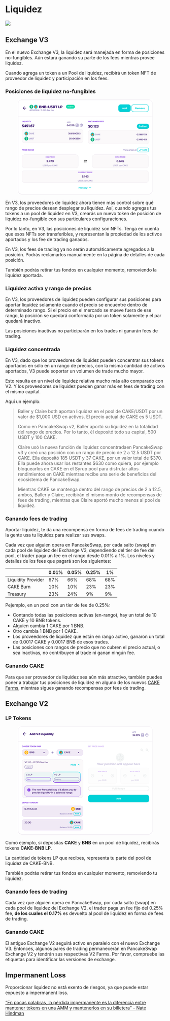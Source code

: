 # Liquidez

![](https://gblobscdn.gitbook.com/assets%2F-MHREX7DHcljbY5IkjgJ%2F-Mb9Zry-ZB3tPvT1CIzP%2F-Mb9ovQQQR3i7hnjxvWU%2Fdocs%20masthead%20\(4\).png?alt=media\&token=858aed46-510e-46d3-95c0-aa5a4fa5ce07)

## Exchange V3 <a href="#03e94594-5a75-4687-b260-0dc69574b953" id="03e94594-5a75-4687-b260-0dc69574b953"></a>

En el nuevo Exchange V3, la liquidez será manejada en forma de posiciones no-fungibles. Aún estará ganando su parte de los fees mientras provee liquidez.

Cuando agrega un token a un Pool de liquidez, recibirá un token NFT de proveedor de liquidez y participación en los fees.

### **Posiciones de liquidez no-fungibles**

<figure><img src="../../.gitbook/assets/image.png" alt=""><figcaption></figcaption></figure>

En V3, los proveedores de liquidez ahora tienen más control sobre qué rango de precios desean desplegar su liquidez. Así, cuando agregas tus tokens a un pool de liquidez en V3, crearás un nuevo token de posición de liquidez no-fungible con sus particulares configuraciones.

Por lo tanto, en V3, las posiciones de liquidez son NFTs. Tenga en cuenta que esos NFTs son transferibles, y representan la propiedad de los activos aportados y los fee de trading ganados.

En V3, los fees de trading ya no serán automáticamente agregados a la posición. Podrás reclamarlos manualmente en la página de detalles de cada posición.

También podrás retirar tus fondos en cualquier momento, removiendo la liquidez aportada.

### **Liquidez activa y rango de precios**

En V3, los proveedores de liquidez pueden configurar sus posiciones para aportar liquidez solamente cuando el precio se encuentre dentro de determinado rango. Si el precio en el mercado se mueve fuera de ese rango, la posición se quedará conformada por un token solamente y el par quedará inactivo.

Las posiciones inactivas no participarán en los trades ni ganarán fees de trading.

### **Liquidez concentrada**

En V3, dado que los proveedores de liquidez pueden concentrar sus tokens aportados en sólo en un rango de precios, con la misma cantidad de activos aportados, V3 puede soportar un volumen de trade mucho mayor.

Esto resulta en un nivel de liquidez relativa mucho más alto comparado con V2. Y los proveedores de liquidez pueden ganar más en fees de trading con el mismo capital.

Aquí un ejemplo:

> Baller y Claire both aportan liquidez en el pool de CAKE/USDT por un valor de $1,000 USD en activos. El precio actual de CAKE es 5 USDT.
>
> Como en PancakeSwap v2, Baller aportó su liquidez en la totalidad del rango de precios. Por lo tanto, él depositó todo su capital, 500 USDT y 100 CAKE.
>
> Claire usó la nueva función de liquidez concentradaen PancakeSwap v3 y creó una posición con un rango de precio de 2 a 12.5 USDT por CAKE. Ella depositó 185 USDT y 37 CAKE, por un valor total de $370. Ella puede ahora usar los restantes $630 como quiera, por ejemplo bloquearlos en CAKE en el Syrup pool para disfrutar altos rendimientos en CAKE mientras recibe una serie de beneficios del ecosistema de PancakeSwap.
>
> Mientras CAKE se mantenga dentro del rango de precios de 2 a 12.5, ambos, Baller y Claire, recibirán el mismo monto de recompensas de fees de trading, mientras que Claire aportó mucho menos al pool de liquidez.

### **Ganando fees de trading**

Aportar liquidez, te da una recompensa en forma de fees de trading cuando la gente usa tu liquidez para realizar sus swaps.

Cada vez que alguien opera en PancakeSwap, por cada salto (swap) en cada pool de liquidez del Exchange V3, dependiendo del tier de fee del pool, el trader paga un fee en el rango desde 0.01% a 1%. Los niveles y detalles de los fees que pagará son los siguientes:

|                    | 0.01% | 0.05% | 0.25% | 1%  |
| ------------------ | ----- | ----- | ----- | --- |
| Liquidity Provider | 67%   | 66%   | 68%   | 68% |
| CAKE Burn          | 10%   | 10%   | 23%   | 23% |
| Treasury           | 23%   | 24%   | 9%    | 9%  |

Pejemplo, en un pool con un tier de fee de 0.25%:

* Contando todas las posiciones activas (en-rango), hay un total de 10 CAKE y 10 BNB tokens.
* Alguien cambia 1 CAKE por 1 BNB.
* Otro cambia 1 BNB por 1 CAKE.
* Los proveedores de liquidez que están en rango activo, ganaron un total de 0.0017 CAKE y 0.0017 BNB de esos trades.
* Las posiciones con rangos de precio que no cubren el precio actual, o sea inactivas, no contribuyen al trade ni ganan ningún fee.

### **Ganando CAKE**

Para que ser proveedor de liquidez sea aún más atractivo, también puedes poner a trabajar tus posiciones de liquidez en alguno de los nuevos [CAKE Farms](https://pancakeswap.finance/farms), mientras sigues ganando recompensas por fees de trading.



## Exchange V2

### LP Tokens

<figure><img src="../../.gitbook/assets/image (18).png" alt=""><figcaption></figcaption></figure>

Como ejemplo, si depositas **CAKE** y **BNB** en un pool de liquidez, recibirás tokens **CAKE-BNB LP**.

La cantidad de tokens LP que recibes, representa tu parte del pool de liquidez de CAKE-BNB.

También podrás retirar tus fondos en cualquier momento, removiendo tu liquidez.

### **Ganando fees de trading**

Cada vez que alguien opera en PancakeSwap, por cada salto (swap) en cada pool de liquidez del Exchange V2, el trader paga un fee fijo del 0.25% fee, **de los cuales el 0.17%** es devuelto al pool de liquidez en forma de fees de trading.

### **Ganando CAKE**

El antiguo Exchange V2 seguirá activo en paralelo con el nuevo Exchange V3. Entonces, algunos pares de trading permanecerán en PancakeSwap Exchange V2 y tendrán sus respectivas V2 Farms. Por favor, compruebe las etiquetas para identificar las versiones de exchange.

## Impermanent Loss <a href="#impermanent-loss" id="impermanent-loss"></a>

Proporcionar liquidez no está exento de riesgos, ya que puede estar expuesto a impermanent loss.

&#x20;[“En pocas palabras, la pérdida impermanente es la diferencia entre mantener tokens en una AMM y mantenerlos en su billetera” - Nate Hindman](https://blog.bancor.network/beginners-guide-to-getting-rekt-by-impermanent-loss-7c9510cb2f22)
